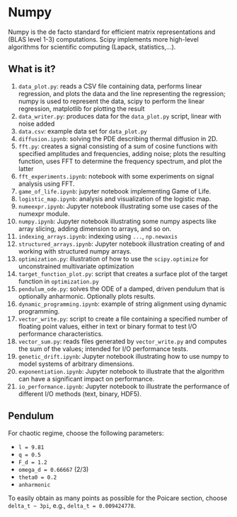 # Numpy

Numpy is the de facto standard for efficient matrix representations and
(BLAS level 1-3) computations.  Scipy implements more high-level
algorithms for scientific computing (Lapack, statistics,...).


## What is it?

1. `data_plot.py`: reads a CSV file containing data, performs linear
    regression, and plots the data and the line representing the regression;
    numpy is used to represent the data, scipy to perform the linear
    regression, matplotlib for plotting the result
1. `data_writer.py`: produces data for the `data_plot.py` script, linear
    with noise added
1. `data.csv`: example data set for `data_plot.py`
1. `diffusion.ipynb`: solving the PDE describing thermal diffusion in 2D.
1. `fft.py`: creates a signal consisting of a sum of cosine functions
    with specified amplitudes and frequencies, adding noise; plots the
    resulting function, uses FFT to determine the frequency spectrum, and
    plot the latter
1. `fft_experiments.ipynb`: notebook with some experiments on signal
    analysis using FFT.
1. `game_of_life.ipynb`: jupyter notebook implementing Game of Life.
1. `logistic_map.ipynb`: analysis and visualization of the logistic map.
1. `numeexpr.ipynb`: Jupyter notebook illustrating some use cases of the
    numexpr module.
1. `numpy.ipynb`: Jupyter notebook illustrating some numpy aspects like
    array slicing, adding dimension to arrays, and so on.
1. `indexing_arrays.ipynb`: indexing using `...`, `np.newaxis`
1. `structured_arrays.ipynb`: Jupyter notebook illustration creating of and
   working with structured numpy arrays.
1. `optimization.py`: illustration of how to use the `scipy.optimize` for
    unconstrained multivariate optimization
1. `target_function_plot.py`: script that creates a surface plot of the
    target function in `optimization.py`
1. `pendulum_ode.py`: solves the ODE of a damped, driven pendulum that is
    optionally anharmonic. Optionally plots results.
1. `dynamic_programming.ipynb`: example of string alignment using
    dynamic programming.
1. `vector_write.py`: script to create a file containing a specified number
    of floating point values, either in text or binary format to test I/O
    performance characteristics.
1. `vector_sum.py`: reads files generated by `vector_write.py` and computes
    the sum of the values; intended for I/O performance tests.
1. `genetic_drift.ipynb`: Jupyter notebook illustrating how to use numpy to model systems
   of arbitrary dimensions.
1. `exponentiation.ipynb`: Jupyter notebook to illustrate that the algorithm can have a
   significant impact on performance.
1. `io_performance.ipynb`: Jupyter notebook to illustrate the performance of different
   I/O methods (text, binary, HDF5).


## Pendulum

For chaotic regime, choose the following parameters:
  * `l = 9.81`
  * `q = 0.5`
  * `F_d = 1.2`
  * `omega_d = 0.66667` (2/3)
  * `theta0 = 0.2`
  * `anharmonic`

To easily obtain as many points as possible for the Poicare section, choose
`delta_t ~ 3pi`, e.g., `delta_t = 0.009424778`.
